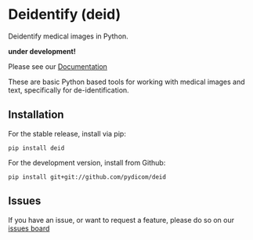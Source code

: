 # Deidentify (deid)

Deidentify medical images in Python.

**under development!**

Please see our [Documentation](https://pydicom.github.io/deid/)

These are basic Python based tools for working with medical images and text, specifically for de-identification.


## Installation
For the stable release, install via pip:

```
pip install deid
```

For the development version, install from Github:

```
pip install git+git://github.com/pydicom/deid
```

## Issues
If you have an issue, or want to request a feature, please do so on our [issues board](https://www.github.com/pydicom/deid/issues)
